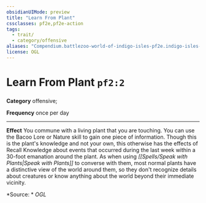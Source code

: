 ```yaml
---
obsidianUIMode: preview
title: "Learn From Plant"
cssclasses: pf2e,pf2e-action
tags:
  - trait/
  - category/offensive
aliases: "Compendium.battlezoo-world-of-indigo-isles-pf2e.indigo-isles-actions.Item.X7ouXawdlDERfSAT"
license: OGL
---
```

# Learn From Plant `pf2:2`

### 

**Category** offensive; 




**Frequency** once per day

* * *

**Effect** You commune with a living plant that you are touching. You can use the Bacoo Lore or Nature skill to gain one piece of information. Though this is the plant's knowledge and not your own, this otherwise has the effects of Recall Knowledge about events that occurred during the last week within a 30-foot emanation around the plant. As when using _[[Spells/Speak with Plants|Speak with Plants]]_ to converse with them, most normal plants have a distinctive view of the world around them, so they don't recognize details about creatures or know anything about the world beyond their immediate vicinity.

*Source: *
*OGL*